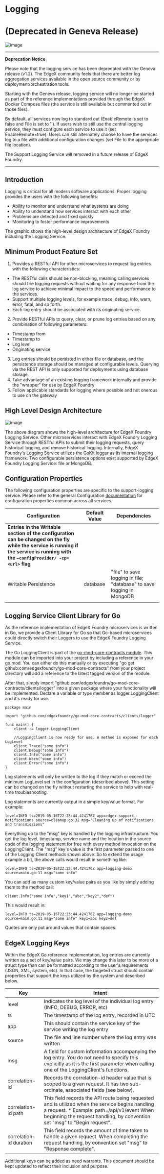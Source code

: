 # Logging
# (Deprecated in Geneva Release)

![image](EdgeX_SupportingServicesLogging.png)

---
**Deprecation Notice**

Please note that the logging service has been deprecated with the Geneva release (v1.2).  The EdgeX community feels that there are better log aggregation services available in the open source community or by deployment/orchestration tools.

Starting with the Geneva release, logging service will no longer be started as part of the reference implementations provided through the EdgeX Docker Compose files (the service is still available but commented out in those files).

By default, all services now log to standard out (EnableRemote is set to false and File is set to '').  If users wish to still use the central logging service, they must configure each service to use it (set EnableRemote=true).  Users can still alternately choose to have the services log to a file with additional configuration changes (set File to the appropriate file location).

The Support Logging Service will removed in a future release of EdgeX Foundry.

---

## Introduction

Logging is critical for all modern software applications. Proper logging
provides the users with the following benefits:

-   Ability to monitor and understand what systems are doing
-   Ability to understand how services interact with each other
-   Problems are detected and fixed quickly
-   Monitoring to foster performance improvements

The graphic shows the high-level design architecture of EdgeX Foundry
including the Logging Service.

## Minimum Product Feature Set

1.  Provides a RESTful API for other microservices to request log
    entries with the following characteristics:

-   The RESTful calls should be non-blocking, meaning calling services
    should fire logging requests without waiting for any response from
    the log service to achieve minimal impact to the speed and
    performance to the services.
-   Support multiple logging levels, for example trace, debug, info,
    warn, error, fatal, and so forth.
-   Each log entry should be associated with its originating service.

2.  Provide RESTful APIs to query, clear, or prune log entries based on
    any combination of following parameters:

-   Timestamp from
-   Timestamp to
-   Log level
-   Originating service

3.  Log entries should be persisted in either file or database, and the
    persistence storage should be managed at configurable levels.
    Querying via the REST API is only supported for deployments using
    database storage.
4.  Take advantage of an existing logging framework internally and
    provide the "wrapper" for use by EdgeX Foundry
5.  Follow applicable standards for logging where possible and not
    onerous to use on the gateway

## High Level Design Architecture

![image](EdgeX_SupportingServicesLoggingArchitecture.png)

The above diagram shows the high-level architecture for EdgeX Foundry
Logging Service. Other microservices interact with EdgeX Foundry Logging
Service through RESTful APIs to submit their logging requests, query
historical logging, and remove historical logging. Internally, EdgeX
Foundry's Logging Service utilizes the [GoKit
logger](https://github.com/go-kit/kit/tree/master/log) as its internal
logging framework. Two configurable persistence options exist supported
by EdgeX Foundry Logging Service: file or MongoDB.

## Configuration Properties

The following configuration properties are specific to the support-logging service. Please refer to the general Configuration [documentation](https://docs.edgexfoundry.org/1.2/microservices/configuration/Ch-Configuration/#configuration) for configuration properties common across all services.
  
  |Configuration  |     Default Value     |             Dependencies|
  | --- | --- | -- |
| **Entries in the Writable section of the configuration can be changed on the fly while the service is running if the service is running with the `–configProvider/ -cp=<url>` flag** |
  |Writable Persistence  |database  |"file" to save logging in file; "database" to save logging in MongoDB
  | | | |
  

## Logging Service Client Library for Go

As the reference implementation of EdgeX Foundry microservices is
written in Go, we provide a Client Library for Go so that Go-based
microservices could directly switch their Loggers to use the EdgeX
Foundry Logging Service.

The Go LoggingClient is part of the [go-mod-core-contracts
module](https://github.com/edgexfoundry/go-mod-core-contracts). This
module can be imported into your project by including a reference in
your go.mod. You can either do this manually or by executing "go get
github.com/edgexfoundry/go-mod-core-contracts" from your project
directory will add a reference to the latest tagged version of the
module.

After that, simply import
"github.com/edgexfoundry/go-mod-core-contracts/clients/logger" into a
given package where your functionality will be implemented. Declare a
variable or type member as logger.LoggingClient and it's ready for use.

    package main

    import "github.com/edgexfoundry/go-mod-core-contracts/clients/logger"

    func main() {
        client := logger.LoggingClient

        //LoggingClient is now ready for use. A method is exposed for each LogLevel
        client.Trace("some info")
        client.Debug("some info")
        client.Info("some info")
        client.Warn("some info")
        client.Error("some info")
    }

Log statements will only be written to the log if they match or exceed
the minimum LogLevel set in the configuration (described above). This
setting can be changed on the fly without restarting the service to help
with real-time troubleshooting.

Log statements are currently output in a simple key/value format. For
example:

    level=INFO ts=2019-05-16T22:23:44.424176Z app=edgex-support-notifications source=cleanup.go:32 msg="Cleaning up of notifications and transmissions"

Everything up to the "msg" key is handled by the logging
infrastructure. You get the log level, timestamp, service name and the
location in the source code of the logging statement for free with every
method invocation on the LoggingClient. The "msg" key's value is the
first parameter passed to one of the Logging Client methods shown above.
So to extend the usage example a bit, the above calls would result in
something like:

    level=INFO ts=2019-05-16T22:23:44.424176Z app=logging-demo source=main.go:11 msg="some info"

You can add as many custom key/value pairs as you like by simply adding
them to the method call:

    client.Info("some info","key1","abc","key2","def")

This would result in:

    level=INFO ts=2019-05-16T22:23:44.424176Z app=logging-demo source=main.go:11 msg="some info" key1=abc key2=def

Quotes are only put around values that contain spaces.

## EdgeX Logging Keys

Within the EdgeX Go reference implementation, log entries are currently
written as a set of key/value pairs. We may change this later to be more
of a struct type than can be formatted according to the user's
requirements (JSON, XML, system, etc). In that case, the targeted struct
should contain properties that support the keys utilized by the system
and described below.

  
  |Key                   |Intent|
  |------------------------- |---------------------------------------------|
  |level                     |Indicates the log level of the individual log entry (INFO, DEBUG, ERROR, etc)|
  |ts                        |The timestamp of the log entry, recorded in UTC|
  |app                       |This should contain the service key of the service writing the log entry|
  |source                    |The file and line number where the log entry was written|
  |msg                       |A field for custom information accompanying the log entry. You do not need to specify this explicitly as it is the first parameter when calling one of the LoggingClient's functions.|
  |correlation-id            |Records the correlation-id header value that is scoped to a given request. It has two sub-ordinate, associated fields (see below).|
  |correlation-id path       |This field records the API route being requested and is utilized when the service begins handling a request. \* Example: path=/api/v1/event When beginning the request handling, by convention set "msg" to "Begin request".|
  |correlation-id duration   |This field records the amount of time taken to handle a given request. When completing the request handling, by convention set "msg" to "Response complete".|
  

Additional keys can be added as need warrants. This document should be
kept updated to reflect their inclusion and purpose.
